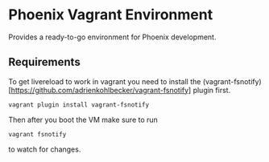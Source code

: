 # Phoenix Vagrant Environment

Provides a ready-to-go environment for Phoenix development.

## Requirements

To get livereload to work in vagrant you need to install the
(vagrant-fsnotify)[https://github.com/adrienkohlbecker/vagrant-fsnotify] plugin
first.

```
vagrant plugin install vagrant-fsnotify
```

Then after you boot the VM make sure to run

```
vagrant fsnotify
```

to watch for changes.

